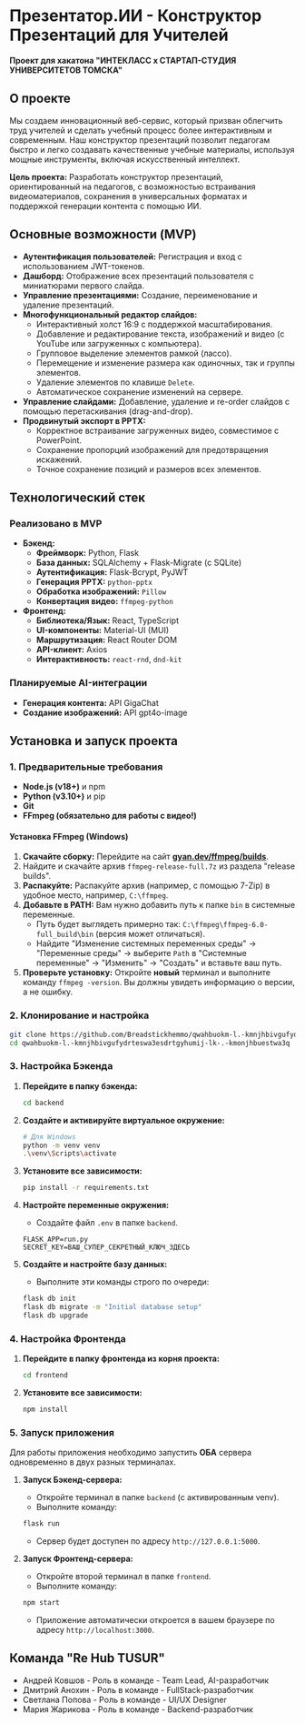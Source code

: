 # Презентатор.ИИ - Конструктор Презентаций для Учителей

**Проект для хакатона "ИНТЕКЛАСС х СТАРТАП-СТУДИЯ УНИВЕРСИТЕТОВ ТОМСКА"**

## О проекте

Мы создаем инновационный веб-сервис, который призван облегчить труд учителей и сделать учебный процесс более интерактивным и современным. Наш конструктор презентаций позволит педагогам быстро и легко создавать качественные учебные материалы, используя мощные инструменты, включая искусственный интеллект.

**Цель проекта:** Разработать конструктор презентаций, ориентированный на педагогов, с возможностью встраивания видеоматериалов, сохранения в универсальных форматах и поддержкой генерации контента с помощью ИИ.

## Основные возможности (MVP)

*   **Аутентификация пользователей:** Регистрация и вход с использованием JWT-токенов.
*   **Дашборд:** Отображение всех презентаций пользователя с миниатюрами первого слайда.
*   **Управление презентациями:** Создание, переименование и удаление презентаций.
*   **Многофункциональный редактор слайдов:**
    *   Интерактивный холст 16:9 с поддержкой масштабирования.
    *   Добавление и редактирование текста, изображений и видео (с YouTube или загруженных с компьютера).
    *   Групповое выделение элементов рамкой (лассо).
    *   Перемещение и изменение размера как одиночных, так и группы элементов.
    *   Удаление элементов по клавише `Delete`.
    *   Автоматическое сохранение изменений на сервере.
*   **Управление слайдами:** Добавление, удаление и re-order слайдов с помощью перетаскивания (drag-and-drop).
*   **Продвинутый экспорт в PPTX:**
    *   Корректное встраивание загруженных видео, совместимое с PowerPoint.
    *   Сохранение пропорций изображений для предотвращения искажений.
    *   Точное сохранение позиций и размеров всех элементов.

## Технологический стек

### Реализовано в MVP
*   **Бэкенд:**
    *   **Фреймворк:** Python, Flask
    *   **База данных:** SQLAlchemy + Flask-Migrate (с SQLite)
    *   **Аутентификация:** Flask-Bcrypt, PyJWT
    *   **Генерация PPTX:** `python-pptx`
    *   **Обработка изображений:** `Pillow`
    *   **Конвертация видео:** `ffmpeg-python`
*   **Фронтенд:**
    *   **Библиотека/Язык:** React, TypeScript
    *   **UI-компоненты:** Material-UI (MUI)
    *   **Маршрутизация:** React Router DOM
    *   **API-клиент:** Axios
    *   **Интерактивность:** `react-rnd`, `dnd-kit`

### Планируемые AI-интеграции
*   **Генерация контента:** API GigaChat
*   **Создание изображений:** API gpt4o-image

## Установка и запуск проекта

### 1. Предварительные требования

*   **Node.js (v18+)** и npm
*   **Python (v3.10+)** и pip
*   **Git**
*   **FFmpeg (обязательно для работы с видео!)**

#### Установка FFmpeg (Windows)

1.  **Скачайте сборку:** Перейдите на сайт **[gyan.dev/ffmpeg/builds](https://www.gyan.dev/ffmpeg/builds/)**.
2.  Найдите и скачайте архив `ffmpeg-release-full.7z` из раздела "release builds".
3.  **Распакуйте:** Распакуйте архив (например, с помощью 7-Zip) в удобное место, например, `C:\ffmpeg`.
4.  **Добавьте в PATH:** Вам нужно добавить путь к папке `bin` в системные переменные.
    *   Путь будет выглядеть примерно так: `C:\ffmpeg\ffmpeg-6.0-full_build\bin` (версия может отличаться).
    *   Найдите "Изменение системных переменных среды" -> "Переменные среды" -> выберите `Path` в "Системные переменные" -> "Изменить" -> "Создать" и вставьте ваш путь.
5.  **Проверьте установку:** Откройте **новый** терминал и выполните команду `ffmpeg -version`. Вы должны увидеть информацию о версии, а не ошибку.

### 2. Клонирование и настройка

```bash
git clone https://github.com/Breadstickhemmo/qwahbuokm-l.-kmnjhbivgufydrteswa3esdrtgyhumij-lk-.-kmonjhbuestwa3q.git
cd qwahbuokm-l.-kmnjhbivgufydrteswa3esdrtgyhumij-lk-.-kmonjhbuestwa3q
```

### 3. Настройка Бэкенда

1.  **Перейдите в папку бэкенда:**
    ```bash
    cd backend
    ```

2.  **Создайте и активируйте виртуальное окружение:**
    ```bash
    # Для Windows
    python -m venv venv
    .\venv\Scripts\activate
    ```

3.  **Установите все зависимости:**
    ```bash
    pip install -r requirements.txt
    ```

4.  **Настройте переменные окружения:**
    *   Создайте файл `.env` в папке `backend`.
    ```env
    FLASK_APP=run.py
    SECRET_KEY=ВАШ_СУПЕР_СЕКРЕТНЫЙ_КЛЮЧ_ЗДЕСЬ
    ```

5.  **Создайте и настройте базу данных:**
    *   Выполните эти команды строго по очереди:
    ```bash
    flask db init
    flask db migrate -m "Initial database setup"
    flask db upgrade
    ```

### 4. Настройка Фронтенда

1.  **Перейдите в папку фронтенда из корня проекта:**
    ```bash
    cd frontend
    ```

2.  **Установите все зависимости:**
    ```bash
    npm install
    ```

### 5. Запуск приложения

Для работы приложения необходимо запустить **ОБА** сервера одновременно в двух разных терминалах.

1.  **Запуск Бэкенд-сервера:**
    *   Откройте терминал в папке `backend` (с активированным venv).
    *   Выполните команду:
    ```bash
    flask run
    ```
    *   Сервер будет доступен по адресу `http://127.0.0.1:5000`.

2.  **Запуск Фронтенд-сервера:**
    *   Откройте второй терминал в папке `frontend`.
    *   Выполните команду:
    ```bash
    npm start
    ```
    *   Приложение автоматически откроется в вашем браузере по адресу `http://localhost:3000`.

## Команда "Re Hub TUSUR"

*   Андрей Ковшов - Роль в команде - Team Lead, AI-разработчик
*   Дмитрий Анохин - Роль в команде - FullStack-разработчик
*   Светлана Попова - Роль в команде - UI/UX Designer
*   Мария Жарикова - Роль в команде - Backend-разработчик